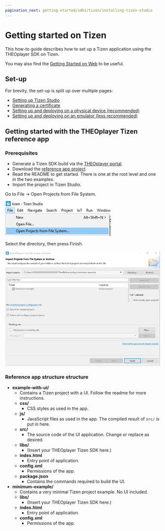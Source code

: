 ```yaml
---
pagination_next: getting-started/sdks/tizen/installing-tizen-studio
---
```


# Getting started on Tizen

This how-to guide describes how to set up a Tizen application using the THEOplayer SDK on Tizen.

You may also find the [Getting Started on Web](../01-web/00-getting-started.mdx) to be useful.

## Set-up

For brevity, the set-up is split up over multiple pages:

- [Setting up Tizen Studio](01-installing-tizen-studio.md)
- [Generating a certificate](02-generating-a-certificate.md)
- [Setting up and deploying on a physical device (recommended)](03-setting-up-physical.md)
- [Setting up and deploying on an emulator (less recommended)](04-setting-up-emulator.md)

## Getting started with the THEOplayer Tizen reference app

### Prerequisites

- Generate a Tizen SDK build via the [THEOplayer portal](https://portal.theoplayer.com/).
- Download the [reference app project](https://github.com/THEOplayer/samples-tizen)
- Read the README to get started. There is one at the root level and one in the two examples.
- Import the project in Tizen Studio.

Go to File -> Open Projects from File System.

![](../../../../../theoplayer/assets/img/import-1.jpg)

Select the directory, then press Finish.

![](../../../../../theoplayer/assets/img/import-2.jpg)

### Reference app structure structure

- **example-with-ui/**
  - Contains a Tizen project with a UI. Follow the readme for more instructions.
  - **css/**
    - CSS styles as used in the app.
  - **js/**
    - JavaScript files as used in the app. The compiled result of `src/` is put in here.
  - **src/**
    - The source code of the UI application. Change or replace as desired.
  - **libs/**
    - (Insert your THEOplayer Tizen SDK here.)
  - **index.html**
    - Entry point of application.
  - **config.xml**
    - Permissions of the app.
  - **package.json**
    - Contains the commands required to build the UI.
- **minimum-example/**
  - Contains a very minimal Tizen project example. No UI included.
  - **libs/**
    - (Insert your THEOplayer Tizen SDK here.)
  - **index.html**
    - Entry point of application.
  - **config.xml**
    - Permissions of the app.
